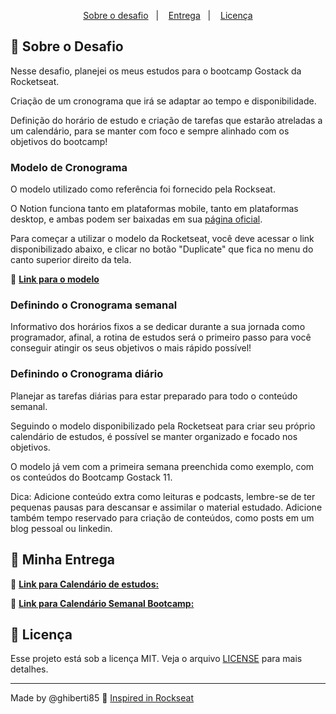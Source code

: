 <p align="center">
  <a href="#rocket-sobre-o-desafio">Sobre o desafio</a>&nbsp;&nbsp;&nbsp;|&nbsp;&nbsp;&nbsp;
  <a href="#calendar-entrega">Entrega</a>&nbsp;&nbsp;&nbsp;|&nbsp;&nbsp;&nbsp;
  <a href="#memo-licença">Licença</a>
</p>


## :rocket: Sobre o Desafio

Nesse desafio, planejei os meus estudos para o bootcamp Gostack da Rocketseat.

Criação de um cronograma que irá se adaptar ao tempo e disponibilidade.

Definição do horário de estudo e criação de tarefas que estarão atreladas a um calendário, para se manter com foco e sempre alinhado com os objetivos do bootcamp!


### Modelo de Cronograma

O modelo utilizado como referência foi fornecido pela Rockseat.

O Notion funciona tanto em plataformas mobile, tanto em plataformas desktop, e ambas podem ser baixadas em sua [página oficial](https://www.notion.so/product).

Para começar a utilizar o modelo da Rocketseat, você deve acessar o link disponibilizado abaixo, e clicar no botão "Duplicate" que fica no menu do canto superior direito da tela. 

📄 **[Link para o modelo](https://www.notion.so/Cronograma-de-estudos-e390bc8d2f5743668ec03348a3306070)**


### Definindo o Cronograma semanal

Informativo dos horários fixos a se dedicar durante a sua jornada como programador, afinal, a rotina de estudos será o primeiro passo para você conseguir atingir os seus objetivos o mais rápido possível!


### Definindo o Cronograma diário

Planejar as tarefas diárias para estar preparado para todo o conteúdo semanal.

Seguindo o modelo disponibilizado pela Rocketseat para criar seu próprio calendário de estudos, é possível se manter organizado e focado nos objetivos.

O modelo já vem com a primeira semana preenchida como exemplo, com os conteúdos do Bootcamp Gostack 11.

Dica: Adicione conteúdo extra como leituras e podcasts, lembre-se de ter pequenas pausas para descansar e assimilar o material estudado. Adicione também tempo reservado para criação de conteúdos, como posts em um blog pessoal ou linkedin.


## :calendar: Minha Entrega


📄 **[Link para Calendário de estudos:](https://www.notion.so/55f2acb0cc2c4192862d41e81fb0f6a1?v=fe6ecc59ca6344d0bfb25df351ff497b)**

📄 **[Link para Calendário Semanal Bootcamp:](https://www.notion.so/c3cfa2f11bcf44c68a87feb5172b9095?v=f099a48a972d4e7fab804c9ff898f558)**


## :memo: Licença

Esse projeto está sob a licença MIT. Veja o arquivo [LICENSE](LICENSE.md) para mais detalhes.

---

Made by @ghiberti85 :wave: [Inspired in Rockseat](https://rocketseat.com.br/)